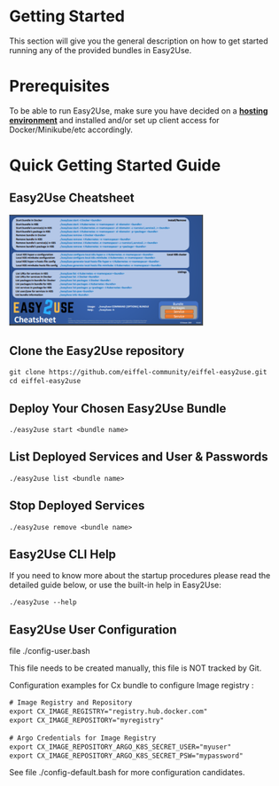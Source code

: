 <!---
   Copyright 2019 Ericsson AB.
   For a full list of individual contributors, please see the commit history.

   Licensed under the Apache License, Version 2.0 (the "License");
   you may not use this file except in compliance with the License.
   You may obtain a copy of the License at

       http://www.apache.org/licenses/LICENSE-2.0

   Unless required by applicable law or agreed to in writing, software
   distributed under the License is distributed on an "AS IS" BASIS,
   WITHOUT WARRANTIES OR CONDITIONS OF ANY KIND, either express or implied.
   See the License for the specific language governing permissions and
   limitations under the License.
--->
# Getting Started

This section will give you the general description on how to get started running any of the provided bundles in Easy2Use.

# Prerequisites

To be able to run Easy2Use, make sure you have decided on a [**hosting environment**](./Hosting_Environments.md) and installed and/or set up client access for Docker/Minikube/etc accordingly.

# Quick Getting Started Guide

## Easy2Use Cheatsheet
<a href="../../docs/Easy2Use_CheatSheet.pdf" target="_blank"><img src="../../images/cheatsheet_easy2use.png" alt="Eiffel Easy2Use Cheatsheet" width="350" /></a>

## Clone the Easy2Use repository

```
git clone https://github.com/eiffel-community/eiffel-easy2use.git
cd eiffel-easy2use
```

## Deploy Your Chosen Easy2Use Bundle
```
./easy2use start <bundle name>
```

## List Deployed Services and User & Passwords
```
./easy2use list <bundle name>
```

## Stop Deployed Services
```
./easy2use remove <bundle name>
```

## Easy2Use CLI Help
If you need to know more about the startup procedures please read the detailed guide below, or use the built-in help in Easy2Use:
```
./easy2use --help
```

## Easy2Use User Configuration

file ./config-user.bash

This file needs to be created manually, this file is NOT tracked by Git.

Configuration examples for Cx bundle to configure Image registry :
```
# Image Registry and Repository
export CX_IMAGE_REGISTRY="registry.hub.docker.com"
export CX_IMAGE_REPOSITORY="myregistry"

# Argo Credentials for Image Registry 
export CX_IMAGE_REPOSITORY_ARGO_K8S_SECRET_USER="myuser"
export CX_IMAGE_REPOSITORY_ARGO_K8S_SECRET_PSW="mypassword"
```
See file ./config-default.bash for more configuration candidates.
